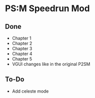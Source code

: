 # PS:M Speedrun Mod

## Done
- Chapter 1
- Chapter 2
- Chapter 3
- Chapter 4
- Chapter 5
- VGUI changes like in the original P2SM

## To-Do
- Add celeste mode
